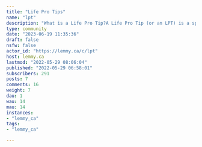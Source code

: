 ```yaml
---
title: "Life Pro Tips" 
name: "lpt"
description: "What is a Life Pro Tip?A Life Pro Tip (or an LPT) is a specific action with definitive results that improves life for you and those around you in a specific and significant way.Keep in mind that an aphorism is not a LPT.An aphorism is a a short clever saying that is intended to express a general truth or a concise statement of a principle.Examples of aphorisms:A barking dog never bites.No snowflake in an avalanche ever feels responsible.All stones are broken stones.Related: https://mander.xyz/c/appliedpsychology"
type: community
date: "2023-06-19 11:35:36"
draft: false
nsfw: false
actor_id: "https://lemmy.ca/c/lpt"
host: lemmy.ca
lastmod: "2022-05-29 08:06:04"
published: "2022-05-29 06:58:01"
subscribers: 291
posts: 7
comments: 16
weight: 7
dau: 1
wau: 14
mau: 14
instances:
- "lemmy_ca"
tags: 
- "lemmy_ca"

---
```

